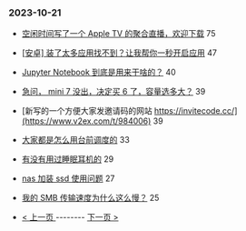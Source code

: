 ### 2023-10-21 
- [空闲时间写了一个 Apple TV 的聚合直播，欢迎下载](https://www.v2ex.com/t/984001) 75
- [[安卓] 装了太多应用找不到？让我帮你一秒开启应用](https://www.v2ex.com/t/983972) 47
- [Jupyter Notebook 到底是用来干啥的？](https://www.v2ex.com/t/983911) 40
- [急问， mini 7 没出，决定买 6 了，容量选多大？](https://www.v2ex.com/t/983973) 39
- [新写的一个方便大家发邀请码的网站 https://invitecode.cc/](https://www.v2ex.com/t/984006) 39
- [大家都是怎么用台前调度的](https://www.v2ex.com/t/984025) 33
- [有没有用过睡眠耳机的](https://www.v2ex.com/t/983996) 29
- [nas 加装 ssd 使用问题](https://www.v2ex.com/t/983977) 27
- [我的 SMB 传输速度为什么这么慢？](https://www.v2ex.com/t/983981) 25 

- [ < 上一页 ](https://github.com/able8/v2ex-hot-record/blob/master/2023-10-20.md) -------- [ 下一页 > ](https://github.com/able8/v2ex-hot-record/blob/master/2023-10-22.md)